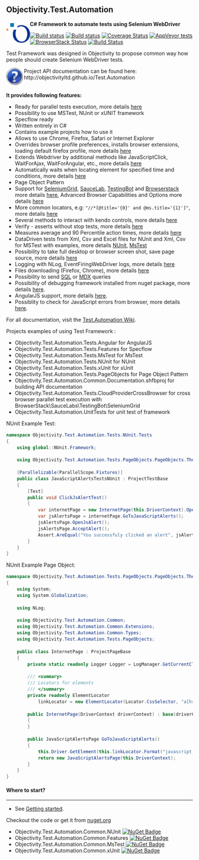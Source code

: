 ## Objectivity.Test.Automation
<img align="left" src="/Objectivity.Test.Automation.Common.Documentation/icons/Objectivity_logo_avatar.png">

**C# Framework to automate tests using Selenium WebDriver**

[![Build status](https://ci.appveyor.com/api/projects/status/p8p3bndotyknv7rk/branch/master?svg=true)](https://ci.appveyor.com/project/ObjectivityAdminsTeam/test-automation/branch/master)
[![Build status](https://ci.appveyor.com/api/projects/status/p8p3bndotyknv7rk?svg=true)](https://ci.appveyor.com/project/ObjectivityAdminsTeam/test-automation)
[![Coverage Status](https://img.shields.io/coveralls/github/ObjectivityLtd/Test.Automation.svg)](https://coveralls.io/github/ObjectivityLtd/Test.Automation)
[![AppVeyor tests](https://img.shields.io/appveyor/tests/ObjectivityAdminsTeam/test-automation.svg)](https://ci.appveyor.com/project/ObjectivityAdminsTeam/test-automation/build/tests)
[![BrowserStack Status](https://www.browserstack.com/automate/badge.svg?badge_key=TmV0eWg4WElNTVBER2M2YWZSYVc2UjFCS2tJWjV4TUEwOFFpb0FXdGZVND0tLTJqRkVubVhnQWd2NHlISkFnMlBsM0E9PQ==--f3a8ace2e27c1ddf49487dd172e969dcacef037d)](https://www.browserstack.com/automate/public-build/TmV0eWg4WElNTVBER2M2YWZSYVc2UjFCS2tJWjV4TUEwOFFpb0FXdGZVND0tLTJqRkVubVhnQWd2NHlISkFnMlBsM0E9PQ==--f3a8ace2e27c1ddf49487dd172e969dcacef037d)
[![Build Status](https://saucelabs.com/buildstatus/jraczek)](https://saucelabs.com/beta/builds/8de234710c7c46f1b5d0e9c9438e5d06)

Test Framework was designed in Objectivity to propose common way how people should create Selenium WebDriver tests.

<img align="left" src="/Objectivity.Test.Automation.Common.Documentation/icons/Help.png">
Project API documentation can be found here: http://objectivityltd.github.io/Test.Automation<br /><br />

**It provides following features:**
- Ready for parallel tests execution, more details [here](https://github.com/ObjectivityLtd/Test.Automation/wiki/Selenium%20Parallel%20tests%20execution)
- Possibility to use MSTest, NUnit or xUNIT framework
- Specflow ready
- Written entirely in C#
- Contains example projects how to use it
- Allows to use Chrome, Firefox, Safari or Internet Explorer
- Overrides browser profile preferences, installs browser extensions, loading default firefox profile, more details [here](https://github.com/ObjectivityLtd/Test.Automation/wiki/Override%20browser%20profile%20preferences,%20install%20browser%20extensions)
- Extends Webdriver by additional methods like JavaScriptClick, WaitForAjax, WaitForAngular, etc., more details [here](http://objectivityltd.github.io/Test.Automation/html/0872cc4d-63cc-c3d2-30e5-1f8debf56860.htm)
- Automatically waits when locating element for specified time and conditions, more details [here](http://objectivityltd.github.io/Test.Automation/html/6b3a28a9-75c6-bda7-e44e-962f1e91c477.htm)
- Page Object Pattern
- Support for [SeleniumGrid](https://github.com/SeleniumHQ/selenium/wiki/Grid2), [SauceLab](https://saucelabs.com/), [TestingBot](https://testingbot.com) and [Browserstack](https://www.browserstack.com/) more details [here](https://github.com/ObjectivityLtd/Test.Automation/wiki/Selenium-Grid-support), Advanced Browser Capabilities and Options more details [here](https://github.com/ObjectivityLtd/Test.Automation/wiki/Advanced-Browser-Capabilities-and-options)
- More common locators, e.g: ```"//*[@title='{0}' and @ms.title='{1}']"```, more details [here](https://github.com/ObjectivityLtd/Test.Automation/wiki/More%20common%20locators)
- Several methods to interact with kendo controls, more details [here](https://github.com/ObjectivityLtd/Test.Automation/wiki/Interact%20with%20kendo%20controls)
- Verify - asserts without stop tests, more details [here](https://github.com/ObjectivityLtd/Test.Automation/wiki/Verify-asserts-without-stop-tests)
- Measures average and 90 Percentile action times, more details [here](https://github.com/ObjectivityLtd/Test.Automation/wiki/Performance%20measures)
- DataDriven tests from Xml, Csv and Excel files for NUnit and  Xml, Csv for MSTest with examples, more details [NUnit](https://github.com/ObjectivityLtd/Test.Automation/wiki/NUnit-DataDriven-tests-from-Xml,-CSV-and-Excel-files), [MsTest](https://github.com/ObjectivityLtd/Test.Automation/wiki/MsTest-DataDriven-tests-from-Xml-and-CSV-files)
- Possibility to take full desktop or browser screen shot, save page source, more details [here](https://github.com/ObjectivityLtd/Test.Automation/wiki/Screen-shots:-full-desktop,-selenium.-PageSource-saving)
- Logging with NLog, EventFiringWebDriver logs, more details [here](https://github.com/ObjectivityLtd/Test.Automation/wiki/Logging)
- Files downloading (Firefox, Chrome), more details [here](https://github.com/ObjectivityLtd/Test.Automation/wiki/Downloading%20files)
- Possibility to send [SQL](http://objectivityltd.github.io/Test.Automation/html/e339b346-66a4-70e6-4c54-f9c30cb3131a.htm) or [MDX](http://objectivityltd.github.io/Test.Automation/html/39ae874a-89a0-c435-c701-f20b26f1695e.htm) queries
- Possibility of debugging framework installed from nuget package, more details [here](https://github.com/ObjectivityLtd/Test.Automation/wiki/Debugging-Test.Automation-framework).
- AngularJS support, more details [here](https://github.com/ObjectivityLtd/Test.Automation/wiki/Angular-support).
- Possiblity to check for JavaScript errors from browser, more details [here](https://github.com/ObjectivityLtd/Test.Automation/wiki/Verifying-Javascript-Errors-from-browser).

For all documentation, visit the [Test.Automation Wiki](https://github.com/ObjectivityLtd/Test.Automation/wiki).

Projects examples of using Test Framework :
- Objectivity.Test.Automation.Tests.Angular for AngularJS
- Objectivity.Test.Automation.Tests.Features for Specflow
- Objectivity.Test.Automation.Tests.MsTest for MsTest
- Objectivity.Test.Automation.Tests.NUnit for NUnit
- Objectivity.Test.Automation.Tests.xUnit for xUnit
- Objectivity.Test.Automation.Tests.PageObjects for Page Object Pattern
- Objectivity.Test.Automation.Common.Documentation.shfbproj for building API documentation
- Objectivity.Test.Automation.Tests.CloudProviderCrossBrowser for cross browser parallel test execution with BrowserStack\SauceLabs\TestingBot\SeleniumGrid
- Objectivity.Test.Automation.UnitTests for unit test of framework

NUnit Example Test:

```csharp
namespace Objectivity.Test.Automation.Tests.NUnit.Tests
{
    using global::NUnit.Framework;

    using Objectivity.Test.Automation.Tests.PageObjects.PageObjects.TheInternet;

    [Parallelizable(ParallelScope.Fixtures)]
    public class JavaScriptAlertsTestsNUnit : ProjectTestBase
    {
        [Test]
        public void ClickJsAlertTest()
        {
            var internetPage = new InternetPage(this.DriverContext).OpenHomePage();
            var jsAlertsPage = internetPage.GoToJavaScriptAlerts();
            jsAlertsPage.OpenJsAlert();
            jsAlertsPage.AcceptAlert();
            Assert.AreEqual("You successfuly clicked an alert", jsAlertsPage.ResultText);
        }
    }
}

```

NUnit Example Page Object:

```csharp
namespace Objectivity.Test.Automation.Tests.PageObjects.PageObjects.TheInternet
{
    using System;
    using System.Globalization;

    using NLog;

    using Objectivity.Test.Automation.Common;
    using Objectivity.Test.Automation.Common.Extensions;
    using Objectivity.Test.Automation.Common.Types;
    using Objectivity.Test.Automation.Tests.PageObjects;

    public class InternetPage : ProjectPageBase
    {
        private static readonly Logger Logger = LogManager.GetCurrentClassLogger();

        /// <summary>
        /// Locators for elements
        /// </summary>
        private readonly ElementLocator
            linkLocator = new ElementLocator(Locator.CssSelector, "a[href='/{0}']");

        public InternetPage(DriverContext driverContext) : base(driverContext)
        {
        }

        public JavaScriptAlertsPage GoToJavaScriptAlerts()
        {
            this.Driver.GetElement(this.linkLocator.Format("javascript_alerts")).Click();
            return new JavaScriptAlertsPage(this.DriverContext);
        }
    }
}
```
		
#### Where to start?
-------------
- See [Getting started](https://github.com/ObjectivityLtd/Test.Automation/wiki/Getting%20started).

Checkout the code or get it from [nuget.org](https://www.nuget.org/packages?q=Objectivity.Test.Automation.Common)
- Objectivity.Test.Automation.Common.NUnit [![NuGet Badge](https://buildstats.info/nuget/Objectivity.Test.Automation.Common.NUnit)](https://www.nuget.org/packages/Objectivity.Test.Automation.Common.NUnit/)
- Objectivity.Test.Automation.Common.Features [![NuGet Badge](https://buildstats.info/nuget/Objectivity.Test.Automation.Common.Features)](https://www.nuget.org/packages/Objectivity.Test.Automation.Common.Features/)
- Objectivity.Test.Automation.Common.MsTest [![NuGet Badge](https://buildstats.info/nuget/Objectivity.Test.Automation.Common.MsTest)](https://www.nuget.org/packages/Objectivity.Test.Automation.Common.MsTest/)
- Objectivity.Test.Automation.Common.xUnit [![NuGet Badge](https://buildstats.info/nuget/Objectivity.Test.Automation.Common.xUnit)](https://www.nuget.org/packages/Objectivity.Test.Automation.Common.xUnit/)
